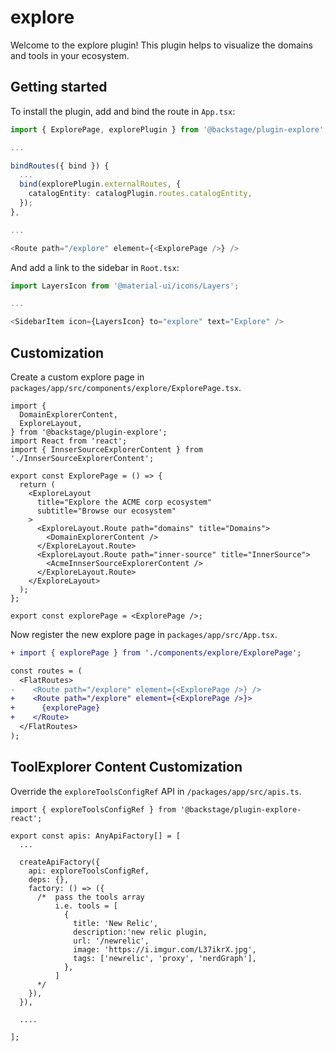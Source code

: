 # explore

Welcome to the explore plugin!
This plugin helps to visualize the domains and tools in your ecosystem.

## Getting started

To install the plugin, add and bind the route in `App.tsx`:

```typescript
import { ExplorePage, explorePlugin } from '@backstage/plugin-explore';

...

bindRoutes({ bind }) {
  ...
  bind(explorePlugin.externalRoutes, {
    catalogEntity: catalogPlugin.routes.catalogEntity,
  });
},

...

<Route path="/explore" element={<ExplorePage />} />
```

And add a link to the sidebar in `Root.tsx`:

```typescript
import LayersIcon from '@material-ui/icons/Layers';

...

<SidebarItem icon={LayersIcon} to="explore" text="Explore" />
```

## Customization

Create a custom explore page in `packages/app/src/components/explore/ExplorePage.tsx`.

```tsx
import {
  DomainExplorerContent,
  ExploreLayout,
} from '@backstage/plugin-explore';
import React from 'react';
import { InnserSourceExplorerContent } from './InnserSourceExplorerContent';

export const ExplorePage = () => {
  return (
    <ExploreLayout
      title="Explore the ACME corp ecosystem"
      subtitle="Browse our ecosystem"
    >
      <ExploreLayout.Route path="domains" title="Domains">
        <DomainExplorerContent />
      </ExploreLayout.Route>
      <ExploreLayout.Route path="inner-source" title="InnerSource">
        <AcmeInnserSourceExplorerContent />
      </ExploreLayout.Route>
    </ExploreLayout>
  );
};

export const explorePage = <ExplorePage />;
```

Now register the new explore page in `packages/app/src/App.tsx`.

```diff
+ import { explorePage } from './components/explore/ExplorePage';

const routes = (
  <FlatRoutes>
-    <Route path="/explore" element={<ExplorePage />} />
+    <Route path="/explore" element={<ExplorePage />}>
+      {explorePage}
+    </Route>
  </FlatRoutes>
);
```

## ToolExplorer Content Customization

Override the `exploreToolsConfigRef` API in `/packages/app/src/apis.ts`.

```tsx
import { exploreToolsConfigRef } from '@backstage/plugin-explore-react';

export const apis: AnyApiFactory[] = [
  ...

  createApiFactory({
    api: exploreToolsConfigRef,
    deps: {},
    factory: () => ({
      /*  pass the tools array 
          i.e. tools = [
            {
              title: 'New Relic',
              description:'new relic plugin,
              url: '/newrelic',
              image: 'https://i.imgur.com/L37ikrX.jpg',
              tags: ['newrelic', 'proxy', 'nerdGraph'],
            },
          ]
      */
    }),
  }),

  ....

];

```
